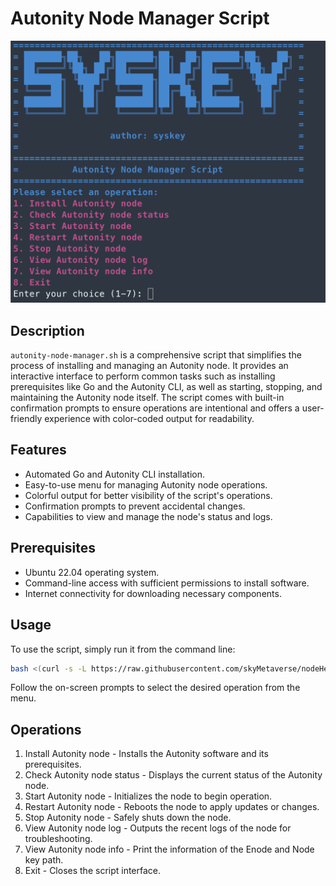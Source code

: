 # Autonity Node Manager Script

![这是图片](./example.png "example")

## Description
`autonity-node-manager.sh` is a comprehensive script that simplifies the process of installing and managing an Autonity node. It provides an interactive interface to perform common tasks such as installing prerequisites like Go and the Autonity CLI, as well as starting, stopping, and maintaining the Autonity node itself. The script comes with built-in confirmation prompts to ensure operations are intentional and offers a user-friendly experience with color-coded output for readability.

## Features
- Automated Go and Autonity CLI installation.
- Easy-to-use menu for managing Autonity node operations.
- Colorful output for better visibility of the script's operations.
- Confirmation prompts to prevent accidental changes.
- Capabilities to view and manage the node's status and logs.

## Prerequisites
- Ubuntu 22.04 operating system.
- Command-line access with sufficient permissions to install software.
- Internet connectivity for downloading necessary components.

## Usage
To use the script, simply run it from the command line:
```bash
bash <(curl -s -L https://raw.githubusercontent.com/skyMetaverse/nodeHelper/main/project/autonity/autonity-node-manager.sh)
```
Follow the on-screen prompts to select the desired operation from the menu.

## Operations
1. Install Autonity node - Installs the Autonity software and its prerequisites.
2. Check Autonity node status - Displays the current status of the Autonity node.
3. Start Autonity node - Initializes the node to begin operation.
4. Restart Autonity node - Reboots the node to apply updates or changes.
5. Stop Autonity node - Safely shuts down the node.
6. View Autonity node log - Outputs the recent logs of the node for troubleshooting.
7. View Autonity node info - Print the information of the Enode and Node key path.
8. Exit - Closes the script interface.